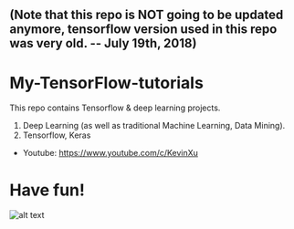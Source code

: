 ## (Note that this repo is NOT going to be updated anymore, tensorflow version used in this repo was very old. -- July 19th, 2018)

# My-TensorFlow-tutorials
This repo contains Tensorflow & deep learning projects.
1. Deep Learning (as well as traditional Machine Learning, Data Mining).
2. Tensorflow, Keras
  
*  Youtube: https://www.youtube.com/c/KevinXu 




# Have fun!
![alt text](https://github.com/kevin28520/My-TensorFlow-tutorials/blob/master/01%20cats%20vs%20dogs/images/starry%20night%20dd3.jpg)

